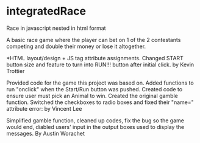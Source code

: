 integratedRace
==============

Race in javascript nested in html format

A basic race game where the player can bet on 1 of the 2 contestants competing and double their money or lose it altogether.

*HTML layout/design + JS tag attribute assignments.  Changed START button size and feature to turn into RUN!!! button after initial click. by Kevin Trottier

Provided code for the game this project was based on. Added functions to run "onclick" when the Start/Run button was pushed. Created code to ensure user must pick an Animal to win. Created the original gamble function. Switched the checkboxes to radio boxes and fixed their "name=" attribute error: by Vincent Lee

Simplified gamble function, cleaned up codes, fix the bug so the game would end, diabled users' input in the output boxes used to display the messages. By Austin Worachet
